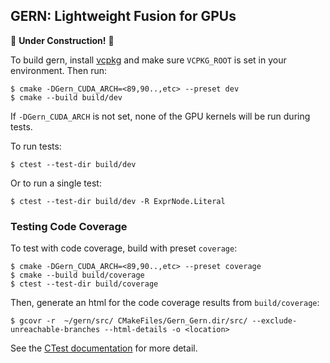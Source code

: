 ## GERN: Lightweight Fusion for GPUs

🚧 **Under Construction!** 🚧

To build gern, install [vcpkg] and make sure `VCPKG_ROOT` is set in your
environment. Then run:

```shell
$ cmake -DGern_CUDA_ARCH=<89,90..,etc> --preset dev
$ cmake --build build/dev
```

If  ```-DGern_CUDA_ARCH``` is not set, none
of the GPU kernels will be run during tests.

To run tests:

```shell
$ ctest --test-dir build/dev
```

Or to run a single test:

```shell
$ ctest --test-dir build/dev -R ExprNode.Literal
```

### Testing Code Coverage

To test with code coverage, build with preset `coverage`:

```
$ cmake -DGern_CUDA_ARCH=<89,90..,etc> --preset coverage 
$ cmake --build build/coverage
$ ctest --test-dir build/coverage
```

Then, generate an html for the code coverage results from `build/coverage`:

```
$ gcovr -r  ~/gern/src/ CMakeFiles/Gern_Gern.dir/src/ --exclude-unreachable-branches --html-details -o <location>
```

See the [CTest documentation] for more detail.

[CTest documentation]: https://cmake.org/cmake/help/latest/manual/ctest.1.html

[vcpkg]: https://vcpkg.io
